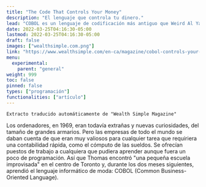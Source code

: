 ```yaml
---
title: "The Code That Controls Your Money"
description: "El lenguaje que controla tu dinero."
lead: "COBOL es un lenguaje de codificación más antiguo que Weird Al Yankovic. La gente que sabe usarlo suele ser igual de antigua. Es la base de todo el sistema financiero. Y no se puede eliminar. Cómo un lenguaje informático controla la vida financiera del mundo."
date: 2022-03-25T04:16:30-05:00
lastmod: 2022-03-25T04:16:30-05:00
draft: false
images: ["wealthsimple.com.png"]
link: "https://www.wealthsimple.com/en-ca/magazine/cobol-controls-your-money"
menu:
  experimental:
    parent: "general"
weight: 999
toc: false
pinned: false
types: ["programación"]
functionalities: ["artículo"]
---
```


```text
Extracto traducido automáticamente de "Wealth Simple Magazine"
```

Los ordenadores, en 1969, eran todavía extrañas y nuevas curiosidades, del tamaño de grandes armarios. Pero las empresas de todo el mundo se daban cuenta de que eran muy valiosos para cualquier tarea que requiriera una contabilidad rápida, como el cómputo de las sueldos. Se ofrecían puestos de trabajo a cualquiera que pudiera aprender aunque fuera un poco de programación. Así que Thomas encontró "una pequeña escuela improvisada" en el centro de Toronto y, durante los dos meses siguientes, aprendió el lenguaje informático de moda: COBOL (Common Business-Oriented Language).